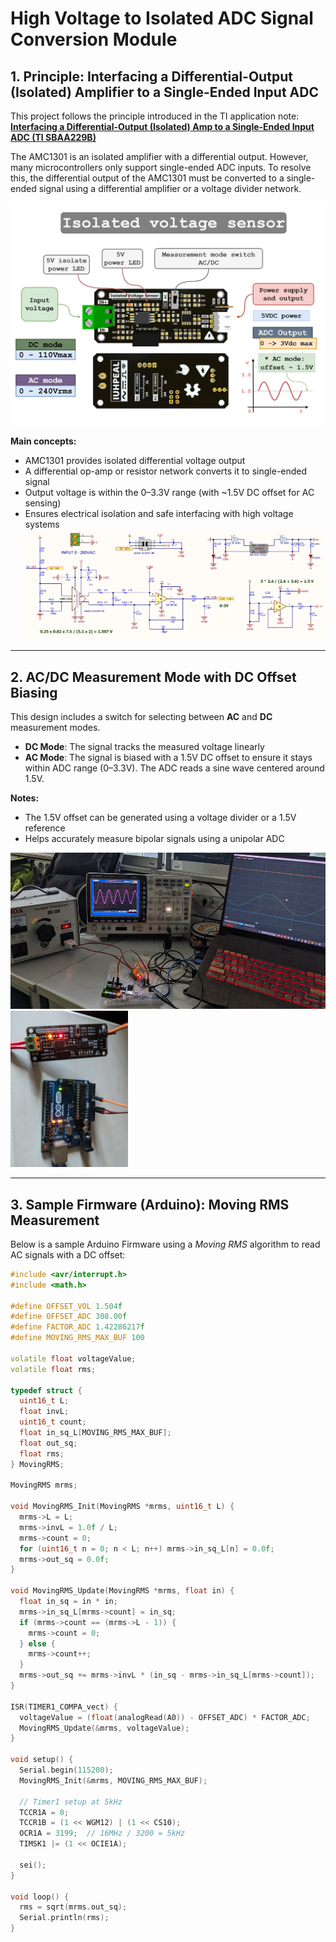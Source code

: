 # High Voltage to Isolated ADC Signal Conversion Module

## 1. Principle: Interfacing a Differential-Output (Isolated) Amplifier to a Single-Ended Input ADC

This project follows the principle introduced in the TI application note:  
**[Interfacing a Differential-Output (Isolated) Amp to a Single-Ended Input ADC (TI SBAA229B)](https://www.tij.co.jp/lit/ab/sbaa229b/sbaa229b.pdf)**

The AMC1301 is an isolated amplifier with a differential output. However, many microcontrollers only support single-ended ADC inputs. To resolve this, the differential output of the AMC1301 must be converted to a single-ended signal using a differential amplifier or a voltage divider network.

![Differential to Single-Ended Conversion Diagram](.github/assets/draw.png)

**Main concepts:**
- AMC1301 provides isolated differential voltage output
- A differential op-amp or resistor network converts it to single-ended signal
- Output voltage is within the 0–3.3V range (with ~1.5V DC offset for AC sensing)
- Ensures electrical isolation and safe interfacing with high voltage systems
![Schematic Diagram](.github/assets/sch.png)

---

## 2. AC/DC Measurement Mode with DC Offset Biasing

This design includes a switch for selecting between **AC** and **DC** measurement modes.

- **DC Mode**: The signal tracks the measured voltage linearly
- **AC Mode**: The signal is biased with a 1.5V DC offset to ensure it stays within ADC range (0–3.3V). The ADC reads a sine wave centered around 1.5V.

**Notes:**
- The 1.5V offset can be generated using a voltage divider or a 1.5V reference
- Helps accurately measure bipolar signals using a unipolar ADC

<p float="left">
  <img src="/.github/assets/img.jpg" height="250" />
  <img src="/.github/assets/imgg.jpg" height="250" /> 
</p>

---

## 3. Sample Firmware (Arduino): Moving RMS Measurement

Below is a sample Arduino Firmware using a *Moving RMS* algorithm to read AC signals with a DC offset:

```cpp
#include <avr/interrupt.h>
#include <math.h>

#define OFFSET_VOL 1.504f
#define OFFSET_ADC 308.00f
#define FACTOR_ADC 1.42286217f
#define MOVING_RMS_MAX_BUF 100

volatile float voltageValue;
volatile float rms;

typedef struct {
  uint16_t L;
  float invL;
  uint16_t count;
  float in_sq_L[MOVING_RMS_MAX_BUF];
  float out_sq;
  float rms;
} MovingRMS;

MovingRMS mrms;

void MovingRMS_Init(MovingRMS *mrms, uint16_t L) {
  mrms->L = L;
  mrms->invL = 1.0f / L;
  mrms->count = 0;
  for (uint16_t n = 0; n < L; n++) mrms->in_sq_L[n] = 0.0f;
  mrms->out_sq = 0.0f;
}

void MovingRMS_Update(MovingRMS *mrms, float in) {
  float in_sq = in * in;
  mrms->in_sq_L[mrms->count] = in_sq;
  if (mrms->count == (mrms->L - 1)) {
    mrms->count = 0;
  } else {
    mrms->count++;
  }
  mrms->out_sq += mrms->invL * (in_sq - mrms->in_sq_L[mrms->count]);
}

ISR(TIMER1_COMPA_vect) {
  voltageValue = (float(analogRead(A0)) - OFFSET_ADC) * FACTOR_ADC;
  MovingRMS_Update(&mrms, voltageValue);
}

void setup() {
  Serial.begin(115200);
  MovingRMS_Init(&mrms, MOVING_RMS_MAX_BUF);
  
  // Timer1 setup at 5kHz
  TCCR1A = 0;
  TCCR1B = (1 << WGM12) | (1 << CS10);
  OCR1A = 3199;  // 16MHz / 3200 = 5kHz
  TIMSK1 |= (1 << OCIE1A);
  
  sei();
}

void loop() {
  rms = sqrt(mrms.out_sq);
  Serial.println(rms);
}
